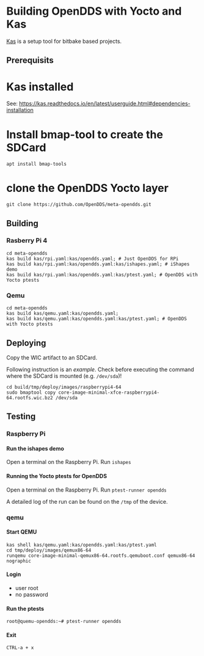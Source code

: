 Building OpenDDS with Yocto and Kas
===================================

[Kas](https://kas.readthedocs.io/en/latest/index.html) is a setup tool for bitbake based projects.

Prerequisits
------------

# Kas installed

See: https://kas.readthedocs.io/en/latest/userguide.html#dependencies-installation

# Install bmap-tool to create the SDCard

```
apt install bmap-tools
```

# clone the OpenDDS Yocto layer

```
git clone https://github.com/OpenDDS/meta-opendds.git
```

Building
--------

### Rasberry Pi 4

```
cd meta-opendds
kas build kas/rpi.yaml:kas/opendds.yaml; # Just OpenDDS for RPi
kas build kas/rpi.yaml:kas/opendds.yaml:kas/ishapes.yaml; # iShapes demo
kas build kas/rpi.yaml:kas/opendds.yaml:kas/ptest.yaml; # OpenDDS with Yocto ptests
```

### Qemu

```
cd meta-opendds
kas build kas/qemu.yaml:kas/opendds.yaml;
kas build kas/qemu.yaml:kas/opendds.yaml:kas/ptest.yaml; # OpenDDS with Yocto ptests
```

Deploying
---------

Copy the WIC artifact to an SDCard.

Following instruction is an *example*.  Check before executing the command where the SDCard is mounted (e.g. `/dev/sda`)!

```
cd build/tmp/deploy/images/raspberrypi4-64
sudo bmaptool copy core-image-minimal-xfce-raspberrypi4-64.rootfs.wic.bz2 /dev/sda
```

Testing
-------

### Raspberry Pi

#### Run the ishapes demo

Open a terminal on the Raspberry Pi.
Run `ishapes`

#### Running the Yocto ptests for OpenDDS

Open a terminal on the Raspberry Pi.
Run `ptest-runner opendds`

A detailed log of the run can be found on the `/tmp` of the device.

### qemu

#### Start QEMU

```
kas shell kas/qemu.yaml:kas/opendds.yaml:kas/ptest.yaml
cd tmp/deploy/images/qemux86-64
runqemu core-image-minimal-qemux86-64.rootfs.qemuboot.conf qemux86-64 nographic
```

#### Login

* user root
* no password

#### Run the ptests

```
root@quemu-opendds:~# ptest-runner opendds
```

#### Exit

```CTRL-a + x```

